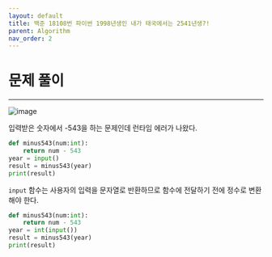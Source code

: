 ```yaml
---
layout: default
title: 백준 18108번 파이썬 1998년생인 내가 태국에서는 2541년생?!
parent: Algorithm
nav_order: 2
---
```



# 문제 풀이

---
![image](https://github.com/cjddn/cjddn.github.io/assets/137849066/9a4c5d5d-18a5-48c7-a5c5-7bd5db1f2499)

입력받은 숫자에서 -543을 하는 문제인데 런타임 에러가 나왔다.
```python
def minus543(num:int):
    return num - 543
year = input()
result = minus543(year)
print(result)
``` 
`input` 함수는 사용자의 입력을 문자열로 반환하므로 함수에 전달하기 전에 정수로 변환해야 한다.


```python
def minus543(num:int):
    return num - 543
year = int(input())
result = minus543(year)
print(result)
``` 